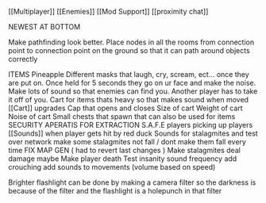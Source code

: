 
[[Multiplayer]]
[[Enemies]]
[[Mod Support]]
[[proximity chat]]

NEWEST AT BOTTOM

Make pathfinding look better. Place nodes in all the rooms from connection point to connection point on the ground so that it can path around objects correctly

ITEMS
	Pineapple
Different masks that laugh, cry, scream, ect... once they are put on. Once held for 5 seconds they go on ur face and make the noise. Make lots of sound so that enemies can find you. Another player has to take it off of you. 
Cart for items thats heavy so that makes sound when moved
[[Cart]] upgrades 
	Cap that opens and closes
	Size of cart
	Weight of cart 
	Noise of cart
Small chests that spawn that can also be used for items
SECURITY APERATIS FOR EXTRACTION S.A.F.E
players picking up players
[[Sounds]] when player gets hit by red duck
Sounds for stalagmites and test over network
make some stalagmites not fall / dont make them fall every time
FIX MAP GEN ( had to revert last changes )
Make stalagmites deal damage maybe
Make player death
Test insanity sound frequency 
add crouching 
add sounds to movements (volume based on speed)

Brighter flashlight can be done by making a camera filter so the darkness is because of the filter and the flashlight is a holepunch in that filter 